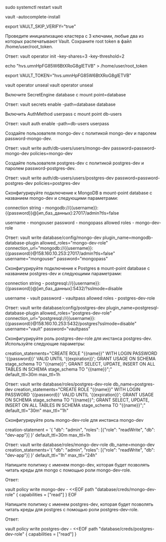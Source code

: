 sudo systemctl restart vault

vault -autocomplete-install

export VAULT_SKIP_VERIFY="true"

Проведите инициализацию кластера с 3 ключами, любые два из которых распечатывают Vault. Сохраните root token в файл /home/user/root_token.

Ответ: vault operator init -key-shares=3 -key-threshold=2

echo "hvs.umnHpFG85W6BtXRoG8gIETVB" > /home/user/root_token

export VAULT_TOKEN="hvs.umnHpFG85W6BtXRoG8gIETVB"

vault operator unseal
vault operator unseal

Включите SecretEngine database c mount point=database


Ответ: vault secrets enable -path=database database

Включить AuthMethod userpass с mount point db-users

Ответ: vault auth enable -path=db-users userpass

Создайте пользователя mongo-dev с политикой mongo-dev и паролем password-mongo-dev.

Ответ: vault write auth/db-users/users/mongo-dev password=password-mongo-dev policies=mongo-dev

Создайте пользователя postgres-dev с политикой postgres-dev и паролем password-postgres-dev.

Ответ: vault write auth/db-users/users/postgres-dev password=password-postgres-dev policies=postgres-dev

Сконфигурируйте подключение к MongoDB в mount-point database с названием mongo-dev и следующими параметрами:


connection string -  mongodb://{{username}}:{{password}}@[ип_баз_данных]:27017/admin?tls=false

username - mongouser
password - mongopass
allowed roles - mongo-dev-role

Ответ:  vault write database/config/mongo-dev plugin_name=mongodb-database-plugin allowed_roles="mongo-dev-role" connection_url="mongodb://{{username}}:{{password}}@158.160.10.253:27017/admin?tls=false" username="mongouser" password="mongopass"

Сконфигурируйте подключение к Postgres в mount-point database с названием postgres-dev и следующими параметрами:


connection string -  postgresql://{{username}}:{{password}}@[ип_баз_данных]:5432/?sslmode=disable

username - vault
password - vaultpass
allowed roles - postgres-dev-role

Ответ: vault write database/config/postgres-dev plugin_name=postgresql-database-plugin allowed_roles="postgres-dev-role" connection_url="postgresql://{{username}}:{{password}}@158.160.10.253:5432/postgres?sslmode=disable" username="vault" password="vaultpass"

Сконфигурируйте роль postgres-dev-role для инстанса postgres-dev. Используйте следующие параметры:


creation_statements="CREATE ROLE \"{{name}}\" WITH LOGIN PASSWORD '{{password}}' VALID UNTIL '{{expiration}}'; 
                       GRANT USAGE ON SCHEMA stage_schema TO \"{{name}}\";
                       GRANT SELECT, UPDATE, INSERT ON ALL TABLES IN SCHEMA stage_schema TO \"{{name}}\";" \
default_ttl=30m
max_ttl=1h


Ответ:
vault write database/roles/postgres-dev-role 
db_name=postgres-dev 
creation_statements="CREATE ROLE "{{name}}" WITH LOGIN PASSWORD '{{password}}' VALID UNTIL '{{expiration}}';
GRANT USAGE ON SCHEMA stage_schema TO "{{name}}";
GRANT SELECT, UPDATE, INSERT ON ALL TABLES IN SCHEMA stage_schema TO "{{name}}";" 
default_ttl="30m" 
max_ttl="1h"

Сконфигурируйте роль mongo-dev-role для инстанса mongo-dev



creation-statement = '{ "db": "admin", "roles": [{"role": "readWrite", "db": "dev-app"}] }'
default_ttl=30m
max_ttl=1h

Ответ:
vault write database/roles/mongo-dev-role 
db_name=mongo-dev 
creation_statements='{ "db": "admin", "roles": [{"role": "readWrite", "db": "dev-app"}] }' 
default_ttl="1h" 
max_ttl="24h"

Напишите политику с именем mongo-dev, которая будет позволять читать креды для mongo с помощью роли mongo-dev-role.

Ответ:

vault policy write mongo-dev - <<EOF
path "database/creds/mongo-dev-role" {
  capabilities = ["read"]
}
EOF



Напишите политику с именем postgres-dev, которая будет позволять читать креды для postgres с помощью роли postgres-dev-role.

Ответ:

vault policy write postgres-dev - <<EOF
path "database/creds/postgres-dev-role" {
  capabilities = ["read"]
}